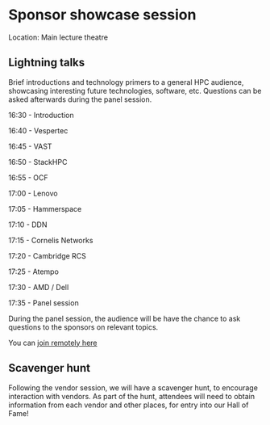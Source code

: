 # Sponsor showcase session

Location: Main lecture theatre

## Lightning talks

Brief introductions and technology primers to a general HPC audience, showcasing interesting future technologies, software, etc.  Questions can be asked afterwards during the panel session.

16:30 - Introduction

16:40 - Vespertec

16:45 - VAST

16:50 - StackHPC

16:55 - OCF

17:00 - Lenovo

17:05 - Hammerspace

17:10 - DDN

17:15 - Cornelis Networks

17:20 - Cambridge RCS

17:25 - Atempo

17:30 - AMD / Dell

17:35 - Panel session

During the panel session, the audience will be have the chance to ask questions to the sponsors on relevant topics.

You can [join remotely here](https://teams.microsoft.com/l/meetup-join/19%3ameeting_Mjc0YjlkMjEtMmQyYi00ZjlhLThmN2QtMjllNGY2YTRlMTcw%40thread.v2/0?context=%7b%22Tid%22%3a%227250d88b-4b68-4529-be44-d59a2d8a6f94%22%2c%22Oid%22%3a%22174fe4a1-ea76-4bc7-90e6-90976cc2117a%22%7d)

## Scavenger hunt

Following the vendor session, we will have a scavenger hunt, to encourage interaction with vendors.  As part of the hunt, attendees will need to obtain information from each vendor and other places, for entry into our Hall of Fame!
